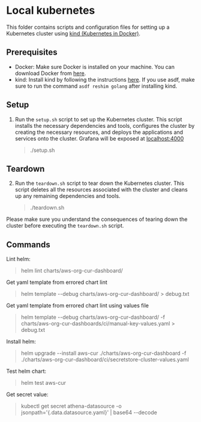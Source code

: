 # Local kubernetes

This folder contains scripts and configuration files for setting up a Kubernetes cluster using [kind (Kubernetes in Docker)](https://kind.sigs.k8s.io/).

## Prerequisites

- Docker: Make sure Docker is installed on your machine. You can download Docker from [here](https://www.docker.com/products/docker-desktop).
- kind: Install kind by following the instructions [here](https://kind.sigs.k8s.io/docs/user/quick-start/#installation). If you use asdf, make sure to run the command `asdf reshim golang` after installing kind.

## Setup

1. Run the `setup.sh` script to set up the Kubernetes cluster. This script installs the necessary dependencies and tools, configures the cluster by creating the necessary resources, and deploys the applications and services onto the cluster. Grafana will be exposed at [localhost:4000](http://localhost:4000)

   > ./setup.sh

## Teardown

2. Run the `teardown.sh` script to tear down the Kubernetes cluster. This script deletes all the resources associated with the cluster and cleans up any remaining dependencies and tools.

   > ./teardown.sh

Please make sure you understand the consequences of tearing down the cluster before executing the `teardown.sh` script.

## Commands

Lint helm:

> helm lint charts/aws-org-cur-dashboard/

Get yaml template from errored chart lint

> helm template --debug charts/aws-org-cur-dashboard/ > debug.txt

Get yaml template from errored chart lint using values file

> helm template --debug charts/aws-org-cur-dashboard/ -f charts/aws-org-cur-dashboards/ci/manual-key-values.yaml > debug.txt

Install helm:

> helm upgrade --install aws-cur ./charts/aws-org-cur-dashboard -f ./charts/aws-org-cur-dashboard/ci/secretstore-cluster-values.yaml

Test helm chart:

> helm test aws-cur

Get secret value:

> kubectl get secret athena-datasource -o jsonpath='{.data.datasource\.yaml}' | base64 --decode
